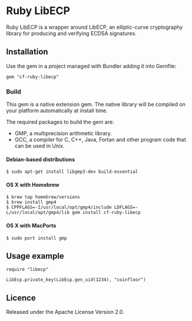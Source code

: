 # Ruby LibECP

Ruby LibECP is a wrapper around LibECP, an elliptic-curve cryptography library
for producing and verifying ECDSA signatures.


## Installation

Use the gem in a project managed with Bundler adding it into Gemfile:

    gem "cf-ruby-libecp"

### Build

This gem is a native extension gem. The native library will be compiled on your
platform automatically at install time.

The required packages to build the gem are:

- GMP, a multiprecision arithmetic library.
- GCC, a compiler for C, C++, Java, Fortan and other program code that can be
used in Unix.

#### Debian-based distributions

    $ sudo apt-get install libgmp3-dev build-essential

#### OS X with Homebrew

    $ brew tap homebrew/versions
    $ brew install gmp4
    $ CPPFLAGS=-I/usr/local/opt/gmp4/include LDFLAGS=-L/usr/local/opt/gmp4/lib gem install cf-ruby-libecp

#### OS X with MacPorts

    $ sudo port install gmp


## Usage example

    require "libecp"

    LibEcp.private_key(LibEcp.gen_uid(1234), "coinfloor")


## Licence

Released under the Apache License Version 2.0.
